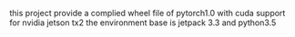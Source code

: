 this project provide a complied wheel file of pytorch1.0 with cuda support for nvidia jetson tx2
the environment base is jetpack 3.3 and python3.5
